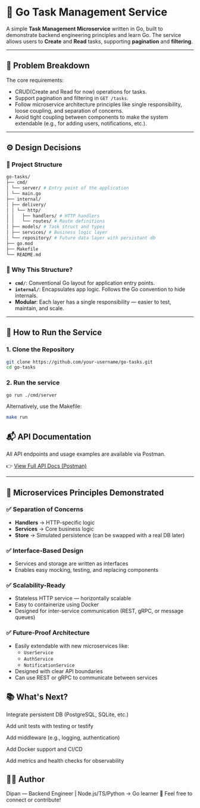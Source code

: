 # 🧰 Go Task Management Service

A simple **Task Management Microservice** written in Go, built to demonstrate backend engineering principles and learn Go. The service allows users to **Create** and **Read** tasks, supporting **pagination** and **filtering**.

---

## 📌 Problem Breakdown

The core requirements:

- CRUD(Create and Read for now) operations for tasks.
- Support pagination and filtering in `GET /tasks`.
- Follow microservice architecture principles like single responsibility, loose coupling, and separation of concerns.
- Avoid tight coupling between components to make the system extendable (e.g., for adding users, notifications, etc.).

---

## ⚙️ Design Decisions

### 📁 Project Structure

```bash
go-tasks/
├── cmd/
│ └── server/ # Entry point of the application
│ └── main.go
├── internal/
│ ├── delivery/
│ │ └── http/
│ │   ├── handlers/ # HTTP handlers
│ │   └── routes/ # Route definitions
│ ├── models/ # Task struct and types
│ ├── services/ # Business logic layer
│ └── repository/ # Future data layer with persistant db
├── go.mod
├── Makefile
└── README.md
```
### 🤔 Why This Structure?

- **`cmd/`**: Conventional Go layout for application entry points.
- **`internal/`**: Encapsulates app logic. Follows the Go convention to hide internals.
- **Modular**: Each layer has a single responsibility — easier to test, maintain, and scale.

---

## 🚀 How to Run the Service

### 1. Clone the Repository

```bash
git clone https://github.com/your-username/go-tasks.git
cd go-tasks
```

### 2. Run the service
```bash
go run ./cmd/server
```
Alternatively, use the Makefile:
```bash
make run
```

## 📬 API Documentation

All API endpoints and usage examples are available via Postman.

👉 [View Full API Docs (Postman)]([https://documenter.getpostman.com/view/your-doc-id](https://documenter.getpostman.com/view/13360065/2sB2qWFimy))

---

## 🧩 Microservices Principles Demonstrated

### ✅ Separation of Concerns

- **Handlers** → HTTP-specific logic  
- **Services** → Core business logic  
- **Store** → Simulated persistence (can be swapped with a real DB later)

### ✅ Interface-Based Design

- Services and storage are written as interfaces  
- Enables easy mocking, testing, and replacing components  

### ✅ Scalability-Ready

- Stateless HTTP service — horizontally scalable  
- Easy to containerize using Docker  
- Designed for inter-service communication (REST, gRPC, or message queues)

### ✅ Future-Proof Architecture

- Easily extendable with new microservices like:
  - `UserService`
  - `AuthService`
  - `NotificationService`
- Designed with clear API boundaries  
- Can use REST or gRPC to communicate between services


## 📚 What's Next?
Integrate persistent DB (PostgreSQL, SQLite, etc.)

Add unit tests with testing or testify

Add middleware (e.g., logging, authentication)

Add Docker support and CI/CD

Add metrics and health checks for observability


## 👨‍💻 Author
Dipan — Backend Engineer | Node.js/TS/Python → Go learner 🐹
Feel free to connect or contribute!
